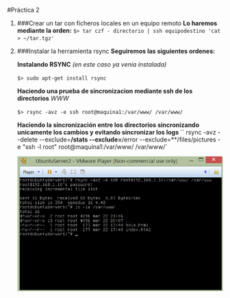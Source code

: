 #Práctica 2

1. ###Crear un tar con ficheros locales en un equipo remoto
	**Lo haremos mediante la orden:**
	`$> tar czf - directorio | ssh equipodestino 'cat > ~/tar.tgz'`

2. ###Instalar la herramienta rsync
	**Seguiremos las siguientes ordenes:**
	
	**Instalando RSYNC** *(en este caso ya venia instalada)*

	`$> sudo apt-get install rsync`

	**Haciendo una prueba de sincronizacion mediante ssh de los directorios** *WWW*

	`$> rsync -avz -e ssh root@maquina1:/var/www/ /var/www/`
	
	**Haciendo la sincronización entre los directorios sincronizando unicamente los cambios y evitando sincronizar los logs**
	´´
	rsync -avz --delete --exclude=**/stats --exclude=**/error --exclude=**/files/pictures -e 
	"ssh -l root" root@maquina1:/var/www/ /var/www/`

	![Imagen 2.4](Capturas/2.4__.png "Práctica 2.4")
	
